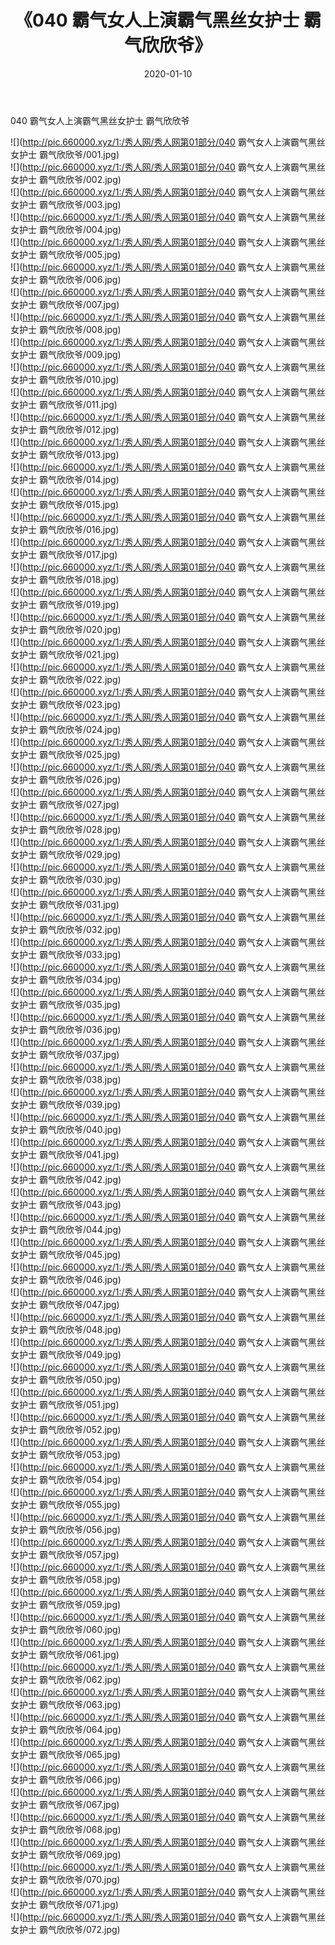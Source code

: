 ﻿---
layout: post
title:  《040 霸气女人上演霸气黑丝女护士 霸气欣欣爷》
date:   2020-01-10
img: http://pic.660000.xyz/1:/秀人网/秀人网第01部分/040 霸气女人上演霸气黑丝女护士 霸气欣欣爷/000.jpg
categories: [美女, 清纯, 唯美]
---

040 霸气女人上演霸气黑丝女护士 霸气欣欣爷

  ![](http://pic.660000.xyz/1:/秀人网/秀人网第01部分/040 霸气女人上演霸气黑丝女护士 霸气欣欣爷/001.jpg) <br> ![](http://pic.660000.xyz/1:/秀人网/秀人网第01部分/040 霸气女人上演霸气黑丝女护士 霸气欣欣爷/002.jpg) <br> ![](http://pic.660000.xyz/1:/秀人网/秀人网第01部分/040 霸气女人上演霸气黑丝女护士 霸气欣欣爷/003.jpg) <br> ![](http://pic.660000.xyz/1:/秀人网/秀人网第01部分/040 霸气女人上演霸气黑丝女护士 霸气欣欣爷/004.jpg) <br> ![](http://pic.660000.xyz/1:/秀人网/秀人网第01部分/040 霸气女人上演霸气黑丝女护士 霸气欣欣爷/005.jpg) <br> ![](http://pic.660000.xyz/1:/秀人网/秀人网第01部分/040 霸气女人上演霸气黑丝女护士 霸气欣欣爷/006.jpg) <br> ![](http://pic.660000.xyz/1:/秀人网/秀人网第01部分/040 霸气女人上演霸气黑丝女护士 霸气欣欣爷/007.jpg) <br> ![](http://pic.660000.xyz/1:/秀人网/秀人网第01部分/040 霸气女人上演霸气黑丝女护士 霸气欣欣爷/008.jpg) <br> ![](http://pic.660000.xyz/1:/秀人网/秀人网第01部分/040 霸气女人上演霸气黑丝女护士 霸气欣欣爷/009.jpg) <br> ![](http://pic.660000.xyz/1:/秀人网/秀人网第01部分/040 霸气女人上演霸气黑丝女护士 霸气欣欣爷/010.jpg) <br> ![](http://pic.660000.xyz/1:/秀人网/秀人网第01部分/040 霸气女人上演霸气黑丝女护士 霸气欣欣爷/011.jpg) <br> ![](http://pic.660000.xyz/1:/秀人网/秀人网第01部分/040 霸气女人上演霸气黑丝女护士 霸气欣欣爷/012.jpg) <br> ![](http://pic.660000.xyz/1:/秀人网/秀人网第01部分/040 霸气女人上演霸气黑丝女护士 霸气欣欣爷/013.jpg) <br> ![](http://pic.660000.xyz/1:/秀人网/秀人网第01部分/040 霸气女人上演霸气黑丝女护士 霸气欣欣爷/014.jpg) <br> ![](http://pic.660000.xyz/1:/秀人网/秀人网第01部分/040 霸气女人上演霸气黑丝女护士 霸气欣欣爷/015.jpg) <br> ![](http://pic.660000.xyz/1:/秀人网/秀人网第01部分/040 霸气女人上演霸气黑丝女护士 霸气欣欣爷/016.jpg) <br> ![](http://pic.660000.xyz/1:/秀人网/秀人网第01部分/040 霸气女人上演霸气黑丝女护士 霸气欣欣爷/017.jpg) <br> ![](http://pic.660000.xyz/1:/秀人网/秀人网第01部分/040 霸气女人上演霸气黑丝女护士 霸气欣欣爷/018.jpg) <br> ![](http://pic.660000.xyz/1:/秀人网/秀人网第01部分/040 霸气女人上演霸气黑丝女护士 霸气欣欣爷/019.jpg) <br> ![](http://pic.660000.xyz/1:/秀人网/秀人网第01部分/040 霸气女人上演霸气黑丝女护士 霸气欣欣爷/020.jpg) <br> ![](http://pic.660000.xyz/1:/秀人网/秀人网第01部分/040 霸气女人上演霸气黑丝女护士 霸气欣欣爷/021.jpg) <br> ![](http://pic.660000.xyz/1:/秀人网/秀人网第01部分/040 霸气女人上演霸气黑丝女护士 霸气欣欣爷/022.jpg) <br> ![](http://pic.660000.xyz/1:/秀人网/秀人网第01部分/040 霸气女人上演霸气黑丝女护士 霸气欣欣爷/023.jpg) <br> ![](http://pic.660000.xyz/1:/秀人网/秀人网第01部分/040 霸气女人上演霸气黑丝女护士 霸气欣欣爷/024.jpg) <br> ![](http://pic.660000.xyz/1:/秀人网/秀人网第01部分/040 霸气女人上演霸气黑丝女护士 霸气欣欣爷/025.jpg) <br> ![](http://pic.660000.xyz/1:/秀人网/秀人网第01部分/040 霸气女人上演霸气黑丝女护士 霸气欣欣爷/026.jpg) <br> ![](http://pic.660000.xyz/1:/秀人网/秀人网第01部分/040 霸气女人上演霸气黑丝女护士 霸气欣欣爷/027.jpg) <br> ![](http://pic.660000.xyz/1:/秀人网/秀人网第01部分/040 霸气女人上演霸气黑丝女护士 霸气欣欣爷/028.jpg) <br> ![](http://pic.660000.xyz/1:/秀人网/秀人网第01部分/040 霸气女人上演霸气黑丝女护士 霸气欣欣爷/029.jpg) <br> ![](http://pic.660000.xyz/1:/秀人网/秀人网第01部分/040 霸气女人上演霸气黑丝女护士 霸气欣欣爷/030.jpg) <br> ![](http://pic.660000.xyz/1:/秀人网/秀人网第01部分/040 霸气女人上演霸气黑丝女护士 霸气欣欣爷/031.jpg) <br> ![](http://pic.660000.xyz/1:/秀人网/秀人网第01部分/040 霸气女人上演霸气黑丝女护士 霸气欣欣爷/032.jpg) <br> ![](http://pic.660000.xyz/1:/秀人网/秀人网第01部分/040 霸气女人上演霸气黑丝女护士 霸气欣欣爷/033.jpg) <br> ![](http://pic.660000.xyz/1:/秀人网/秀人网第01部分/040 霸气女人上演霸气黑丝女护士 霸气欣欣爷/034.jpg) <br> ![](http://pic.660000.xyz/1:/秀人网/秀人网第01部分/040 霸气女人上演霸气黑丝女护士 霸气欣欣爷/035.jpg) <br> ![](http://pic.660000.xyz/1:/秀人网/秀人网第01部分/040 霸气女人上演霸气黑丝女护士 霸气欣欣爷/036.jpg) <br> ![](http://pic.660000.xyz/1:/秀人网/秀人网第01部分/040 霸气女人上演霸气黑丝女护士 霸气欣欣爷/037.jpg) <br> ![](http://pic.660000.xyz/1:/秀人网/秀人网第01部分/040 霸气女人上演霸气黑丝女护士 霸气欣欣爷/038.jpg) <br> ![](http://pic.660000.xyz/1:/秀人网/秀人网第01部分/040 霸气女人上演霸气黑丝女护士 霸气欣欣爷/039.jpg) <br> ![](http://pic.660000.xyz/1:/秀人网/秀人网第01部分/040 霸气女人上演霸气黑丝女护士 霸气欣欣爷/040.jpg) <br> ![](http://pic.660000.xyz/1:/秀人网/秀人网第01部分/040 霸气女人上演霸气黑丝女护士 霸气欣欣爷/041.jpg) <br> ![](http://pic.660000.xyz/1:/秀人网/秀人网第01部分/040 霸气女人上演霸气黑丝女护士 霸气欣欣爷/042.jpg) <br> ![](http://pic.660000.xyz/1:/秀人网/秀人网第01部分/040 霸气女人上演霸气黑丝女护士 霸气欣欣爷/043.jpg) <br> ![](http://pic.660000.xyz/1:/秀人网/秀人网第01部分/040 霸气女人上演霸气黑丝女护士 霸气欣欣爷/044.jpg) <br> ![](http://pic.660000.xyz/1:/秀人网/秀人网第01部分/040 霸气女人上演霸气黑丝女护士 霸气欣欣爷/045.jpg) <br> ![](http://pic.660000.xyz/1:/秀人网/秀人网第01部分/040 霸气女人上演霸气黑丝女护士 霸气欣欣爷/046.jpg) <br> ![](http://pic.660000.xyz/1:/秀人网/秀人网第01部分/040 霸气女人上演霸气黑丝女护士 霸气欣欣爷/047.jpg) <br> ![](http://pic.660000.xyz/1:/秀人网/秀人网第01部分/040 霸气女人上演霸气黑丝女护士 霸气欣欣爷/048.jpg) <br> ![](http://pic.660000.xyz/1:/秀人网/秀人网第01部分/040 霸气女人上演霸气黑丝女护士 霸气欣欣爷/049.jpg) <br> ![](http://pic.660000.xyz/1:/秀人网/秀人网第01部分/040 霸气女人上演霸气黑丝女护士 霸气欣欣爷/050.jpg) <br> ![](http://pic.660000.xyz/1:/秀人网/秀人网第01部分/040 霸气女人上演霸气黑丝女护士 霸气欣欣爷/051.jpg) <br> ![](http://pic.660000.xyz/1:/秀人网/秀人网第01部分/040 霸气女人上演霸气黑丝女护士 霸气欣欣爷/052.jpg) <br> ![](http://pic.660000.xyz/1:/秀人网/秀人网第01部分/040 霸气女人上演霸气黑丝女护士 霸气欣欣爷/053.jpg) <br> ![](http://pic.660000.xyz/1:/秀人网/秀人网第01部分/040 霸气女人上演霸气黑丝女护士 霸气欣欣爷/054.jpg) <br> ![](http://pic.660000.xyz/1:/秀人网/秀人网第01部分/040 霸气女人上演霸气黑丝女护士 霸气欣欣爷/055.jpg) <br> ![](http://pic.660000.xyz/1:/秀人网/秀人网第01部分/040 霸气女人上演霸气黑丝女护士 霸气欣欣爷/056.jpg) <br> ![](http://pic.660000.xyz/1:/秀人网/秀人网第01部分/040 霸气女人上演霸气黑丝女护士 霸气欣欣爷/057.jpg) <br> ![](http://pic.660000.xyz/1:/秀人网/秀人网第01部分/040 霸气女人上演霸气黑丝女护士 霸气欣欣爷/058.jpg) <br> ![](http://pic.660000.xyz/1:/秀人网/秀人网第01部分/040 霸气女人上演霸气黑丝女护士 霸气欣欣爷/059.jpg) <br> ![](http://pic.660000.xyz/1:/秀人网/秀人网第01部分/040 霸气女人上演霸气黑丝女护士 霸气欣欣爷/060.jpg) <br> ![](http://pic.660000.xyz/1:/秀人网/秀人网第01部分/040 霸气女人上演霸气黑丝女护士 霸气欣欣爷/061.jpg) <br> ![](http://pic.660000.xyz/1:/秀人网/秀人网第01部分/040 霸气女人上演霸气黑丝女护士 霸气欣欣爷/062.jpg) <br> ![](http://pic.660000.xyz/1:/秀人网/秀人网第01部分/040 霸气女人上演霸气黑丝女护士 霸气欣欣爷/063.jpg) <br> ![](http://pic.660000.xyz/1:/秀人网/秀人网第01部分/040 霸气女人上演霸气黑丝女护士 霸气欣欣爷/064.jpg) <br> ![](http://pic.660000.xyz/1:/秀人网/秀人网第01部分/040 霸气女人上演霸气黑丝女护士 霸气欣欣爷/065.jpg) <br> ![](http://pic.660000.xyz/1:/秀人网/秀人网第01部分/040 霸气女人上演霸气黑丝女护士 霸气欣欣爷/066.jpg) <br> ![](http://pic.660000.xyz/1:/秀人网/秀人网第01部分/040 霸气女人上演霸气黑丝女护士 霸气欣欣爷/067.jpg) <br> ![](http://pic.660000.xyz/1:/秀人网/秀人网第01部分/040 霸气女人上演霸气黑丝女护士 霸气欣欣爷/068.jpg) <br> ![](http://pic.660000.xyz/1:/秀人网/秀人网第01部分/040 霸气女人上演霸气黑丝女护士 霸气欣欣爷/069.jpg) <br> ![](http://pic.660000.xyz/1:/秀人网/秀人网第01部分/040 霸气女人上演霸气黑丝女护士 霸气欣欣爷/070.jpg) <br> ![](http://pic.660000.xyz/1:/秀人网/秀人网第01部分/040 霸气女人上演霸气黑丝女护士 霸气欣欣爷/071.jpg) <br> ![](http://pic.660000.xyz/1:/秀人网/秀人网第01部分/040 霸气女人上演霸气黑丝女护士 霸气欣欣爷/072.jpg) <br>